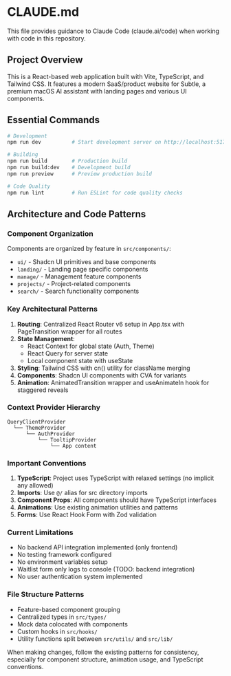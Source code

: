 # CLAUDE.md

This file provides guidance to Claude Code (claude.ai/code) when working with code in this repository.

## Project Overview

This is a React-based web application built with Vite, TypeScript, and Tailwind CSS. It features a modern SaaS/product website for Subtle, a premium macOS AI assistant with landing pages and various UI components.

## Essential Commands

```bash
# Development
npm run dev          # Start development server on http://localhost:5173

# Building
npm run build        # Production build
npm run build:dev    # Development build
npm run preview      # Preview production build

# Code Quality
npm run lint         # Run ESLint for code quality checks
```

## Architecture and Code Patterns

### Component Organization
Components are organized by feature in `src/components/`:
- `ui/` - Shadcn UI primitives and base components
- `landing/` - Landing page specific components
- `manage/` - Management feature components
- `projects/` - Project-related components
- `search/` - Search functionality components

### Key Architectural Patterns

1. **Routing**: Centralized React Router v6 setup in App.tsx with PageTransition wrapper for all routes
2. **State Management**: 
   - React Context for global state (Auth, Theme)
   - React Query for server state
   - Local component state with useState
3. **Styling**: Tailwind CSS with cn() utility for className merging
4. **Components**: Shadcn UI components with CVA for variants
5. **Animation**: AnimatedTransition wrapper and useAnimateIn hook for staggered reveals

### Context Provider Hierarchy
```tsx
QueryClientProvider
  └── ThemeProvider
      └── AuthProvider
          └── TooltipProvider
              └── App content
```

### Important Conventions

1. **TypeScript**: Project uses TypeScript with relaxed settings (no implicit any allowed)
2. **Imports**: Use `@/` alias for src directory imports
3. **Component Props**: All components should have TypeScript interfaces
4. **Animations**: Use existing animation utilities and patterns
5. **Forms**: Use React Hook Form with Zod validation

### Current Limitations

- No backend API integration implemented (only frontend)
- No testing framework configured
- No environment variables setup
- Waitlist form only logs to console (TODO: backend integration)
- No user authentication system implemented

### File Structure Patterns

- Feature-based component grouping
- Centralized types in `src/types/`
- Mock data colocated with components
- Custom hooks in `src/hooks/`
- Utility functions split between `src/utils/` and `src/lib/`

When making changes, follow the existing patterns for consistency, especially for component structure, animation usage, and TypeScript conventions.
